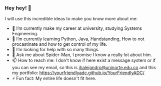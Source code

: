 ### Hey hey! 👋

 I will use this incredible ideas to make you know more about me:

- 🔭 I’m currently make my career at university, studying Systems Engineering.
- 🌱 I’m currently learning Python, Java, Handstanding, How to not procastinate and how to get control of my life.
- 🤔 I’m looking for help with so many things.
- 💬 Ask me about Spider-Man, I promise I know a really lot about him.
- 📫 How to reach me: I don't know if here exist a message system or if you can see my email, so this is jhalejandro@uninorte.edu.co
and this my portfolio: https://yourfriendlyadc.github.io/YourFriendlyADC/
- ⚡ Fun fact: My entire life doesn't fit here.
